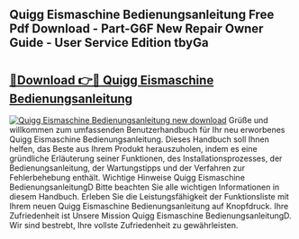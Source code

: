 ## Quigg Eismaschine Bedienungsanleitung Free Pdf Download - Part-G6F New Repair Owner Guide - User Service Edition tbyGa

# <h2><a href="http://df50tm0.blite.top/?on=Quigg+Eismaschine+Bedienungsanleitung">🔗Download 👉🔴 Quigg Eismaschine Bedienungsanleitung</a></h2>

[![Quigg Eismaschine Bedienungsanleitung new download](https://i.imgur.com/lujVjoI.png)](http://df50tm0.blite.top/?on=Quigg+Eismaschine+Bedienungsanleitung)
Grüße und willkommen zum umfassenden Benutzerhandbuch für Ihr neu erworbenes Quigg Eismaschine Bedienungsanleitung. Dieses Handbuch soll Ihnen helfen, das Beste aus Ihrem Produkt herauszuholen, indem es eine gründliche Erläuterung seiner Funktionen, des Installationsprozesses, der Bedienungsanleitung, der Wartungstipps und der Verfahren zur Fehlerbehebung enthält. Wichtige Hinweise Quigg Eismaschine BedienungsanleitungD Bitte beachten Sie alle wichtigen Informationen in diesem Handbuch. Erleben Sie die Leistungsfähigkeit der Funktionsliste mit Ihrem neuen Quigg Eismaschine Bedienungsanleitung auf Knopfdruck. Ihre Zufriedenheit ist Unsere Mission Quigg Eismaschine BedienungsanleitungD. Wir sind bestrebt, Ihre vollste Zufriedenheit zu gewährleisten.
